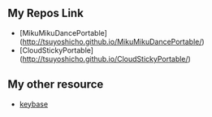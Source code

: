 My Repos Link
-------------

* [MikuMikuDancePortable] (http://tsuyoshicho.github.io/MikuMikuDancePortable/)
* [CloudStickyPortable] (http://tsuyoshicho.github.io/CloudStickyPortable/)

My other resource
-----------------
* [keybase](http://tsuyoshicho.github.io/.well-known/keybase.txt)

